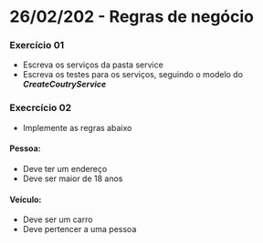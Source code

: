 # 26/02/202 - Regras de negócio



### Exercício 01
- Escreva os serviços da pasta service
- Escreva os testes para os serviços, seguindo o modelo do _**CreateCoutryService**_

### Execrcício 02
- Implemente as regras abaixo

#### Pessoa:
- Deve ter um endereço
- Deve ser maior de 18 anos

#### Veículo:
- Deve ser um carro
- Deve pertencer a uma pessoa